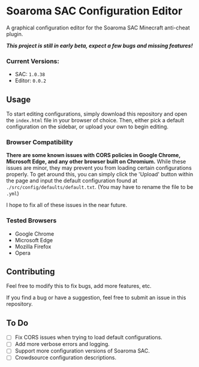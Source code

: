 # Soaroma SAC Configuration Editor
A graphical configuration editor for the Soaroma SAC Minecraft anti-cheat plugin.

***This project is still in early beta, expect a few bugs and missing features!***

### Current Versions:
- SAC: `1.0.38`
- Editor: `0.0.2`

## Usage
To start editing configurations, simply download this repository and open the `index.html` file in your browser of choice. Then, either pick a default configuration on the sidebar, or upload your own to begin editing.

### Browser Compatibility
**There are some known issues with CORS policies in Google Chrome, Microsoft Edge, and any other browser built on Chromium.** While these issues are minor, they may prevent you from loading certain configurations properly. To get around this, you can simply click the 'Upload' button within the page and input the default configuration found at `./src/config/defaults/default.txt`. (You may have to rename the file to be `.yml`)

I hope to fix all of these issues in the near future.

### Tested Browsers
- Google Chrome
- Microsoft Edge
- Mozilla Firefox
- Opera

## Contributing
Feel free to modify this to fix bugs, add more features, etc.

If you find a bug or have a suggestion, feel free to submit an issue in this repository.

## To Do
- [ ] Fix CORS issues when trying to load default configurations.
- [ ] Add more verbose errors and logging.
- [ ] Support more configuration versions of Soaroma SAC.
- [ ] Crowdsource configuration descriptions.